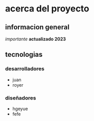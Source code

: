 # acerca del proyecto
## informacion general
*importante*
**actualizado 2023**
## tecnologias
### desarrolladores
* juan
* royer

### diseñadores
* hgeyue
* fefe